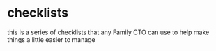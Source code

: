checklists
==========

this is a series of checklists that any Family CTO can use to help make things a little easier to manage

